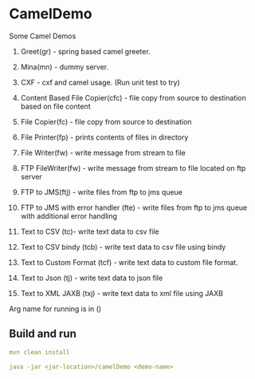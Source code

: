 # CamelDemo
Some Camel Demos

1. Greet(gr) - spring based camel greeter.

2. Mina(mn) - dummy server.

3. CXF - cxf and camel usage. (Run unit test to try)

4. Content Based File Copier(cfc) - file copy from source to destination based on file content

5. File Copier(fc) - file copy from source to destination

6. File Printer(fp) - prints contents of files in directory

7. File Writer(fw) - write message from stream to file

8. FTP FileWriter(fw) - write message from stream to file located on ftp server

9. FTP to JMS(ftj) - write files from ftp to jms queue

10. FTP to JMS with error handler (fte) - write files from ftp to jms queue with additional error handling

11. Text to CSV (tc)- write text data to csv file

12. Text to CSV bindy (tcb) - write text data to csv file using bindy

13. Text to Custom Format (tcf) - write text data to custom file format.

14. Text to Json (tj) - write text data to json file

15. Text to XML JAXB (txj) - write text data to xml file using JAXB

Arg name for running is in ()


## Build and run
```yaml
mvn clean install 

java -jar <jar-location>/camelDemo <demo-name>
```
